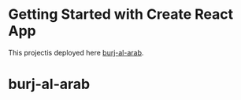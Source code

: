 # Getting Started with Create React App

This projectis deployed here [burj-al-arab](https://burj-al-arab111.web.app/).


# burj-al-arab
